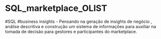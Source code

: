 # SQL_marketplace_OLIST
#SQL #business insights - Pensando na geração de insights de negócio , análise descritiva e construção um sistema de informações para auxiliar na tomada de decisão para gestores e participantes do  marketplace.



